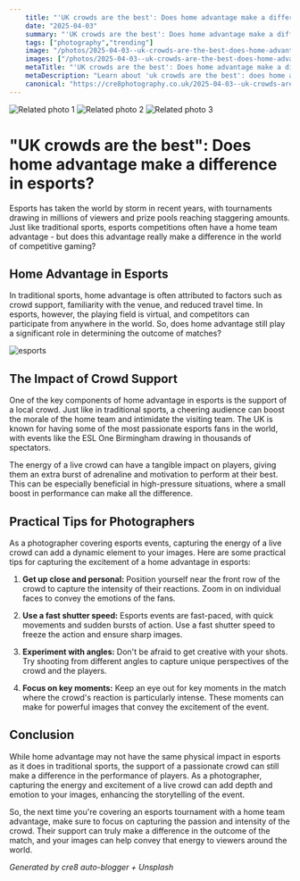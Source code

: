 ```yaml
---
    title: "'UK crowds are the best': Does home advantage make a difference in esports?"
    date: "2025-04-03"
    summary: "'UK crowds are the best': Does home advantage make a difference in esports? - A trending topic in photography."
    tags: ["photography","trending"]
    image: "/photos/2025-04-03--uk-crowds-are-the-best-does-home-advantage-make-a-difference-in-esports--1.jpg"
    images: ["/photos/2025-04-03--uk-crowds-are-the-best-does-home-advantage-make-a-difference-in-esports--1.jpg","/photos/2025-04-03--uk-crowds-are-the-best-does-home-advantage-make-a-difference-in-esports--2.jpg","/photos/2025-04-03--uk-crowds-are-the-best-does-home-advantage-make-a-difference-in-esports--3.jpg"]
    metaTitle: "'UK crowds are the best': Does home advantage make a difference in esports? | Cre8 Photography"
    metaDescription: "Learn about 'uk crowds are the best': does home advantage make a difference in esports? in photography with practical tips and insights."
    canonical: "https://cre8photography.co.uk/2025-04-03--uk-crowds-are-the-best-does-home-advantage-make-a-difference-in-esports-"
---
```



<div class="grid grid-cols-1 sm:grid-cols-2 md:grid-cols-3 gap-4">
  <img src="/photos/2025-04-03--uk-crowds-are-the-best-does-home-advantage-make-a-difference-in-esports--1.jpg" alt="Related photo 1" class="w-full rounded-lg" />
<img src="/photos/2025-04-03--uk-crowds-are-the-best-does-home-advantage-make-a-difference-in-esports--2.jpg" alt="Related photo 2" class="w-full rounded-lg" />
<img src="/photos/2025-04-03--uk-crowds-are-the-best-does-home-advantage-make-a-difference-in-esports--3.jpg" alt="Related photo 3" class="w-full rounded-lg" />
</div>


# "UK crowds are the best": Does home advantage make a difference in esports?

Esports has taken the world by storm in recent years, with tournaments drawing in millions of viewers and prize pools reaching staggering amounts. Just like traditional sports, esports competitions often have a home team advantage - but does this advantage really make a difference in the world of competitive gaming?

## Home Advantage in Esports

In traditional sports, home advantage is often attributed to factors such as crowd support, familiarity with the venue, and reduced travel time. In esports, however, the playing field is virtual, and competitors can participate from anywhere in the world. So, does home advantage still play a significant role in determining the outcome of matches?

![esports](/path/to/esports.jpg)

## The Impact of Crowd Support

One of the key components of home advantage in esports is the support of a local crowd. Just like in traditional sports, a cheering audience can boost the morale of the home team and intimidate the visiting team. The UK is known for having some of the most passionate esports fans in the world, with events like the ESL One Birmingham drawing in thousands of spectators.

The energy of a live crowd can have a tangible impact on players, giving them an extra burst of adrenaline and motivation to perform at their best. This can be especially beneficial in high-pressure situations, where a small boost in performance can make all the difference.

## Practical Tips for Photographers

As a photographer covering esports events, capturing the energy of a live crowd can add a dynamic element to your images. Here are some practical tips for capturing the excitement of a home advantage in esports:

1. **Get up close and personal:** Position yourself near the front row of the crowd to capture the intensity of their reactions. Zoom in on individual faces to convey the emotions of the fans.

2. **Use a fast shutter speed:** Esports events are fast-paced, with quick movements and sudden bursts of action. Use a fast shutter speed to freeze the action and ensure sharp images.

3. **Experiment with angles:** Don't be afraid to get creative with your shots. Try shooting from different angles to capture unique perspectives of the crowd and the players.

4. **Focus on key moments:** Keep an eye out for key moments in the match where the crowd's reaction is particularly intense. These moments can make for powerful images that convey the excitement of the event.

## Conclusion

While home advantage may not have the same physical impact in esports as it does in traditional sports, the support of a passionate crowd can still make a difference in the performance of players. As a photographer, capturing the energy and excitement of a live crowd can add depth and emotion to your images, enhancing the storytelling of the event.

So, the next time you're covering an esports tournament with a home team advantage, make sure to focus on capturing the passion and intensity of the crowd. Their support can truly make a difference in the outcome of the match, and your images can help convey that energy to viewers around the world.

*Generated by cre8 auto-blogger + Unsplash*
